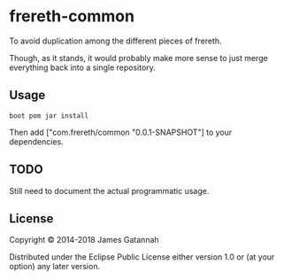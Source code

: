 # frereth-common

To avoid duplication among the different pieces of frereth.

Though, as it stands, it would probably make more sense to just merge
everything back into a single repository.

## Usage

    boot pom jar install

Then add ["com.frereth/common "0.0.1-SNAPSHOT"] to your dependencies.

## TODO

Still need to document the actual programmatic usage.

## License

Copyright © 2014-2018 James Gatannah

Distributed under the Eclipse Public License either version 1.0 or (at
your option) any later version.

